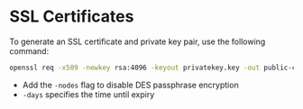 # SSL Certificates
To generate an SSL certificate and private key pair, use the following command:
```bash
openssl req -x509 -newkey rsa:4096 -keyout privatekey.key -out public-certificate.crt -sha256 -days 365
```

* Add the `-nodes` flag to disable DES passphrase encryption
* `-days` specifies the time until expiry
